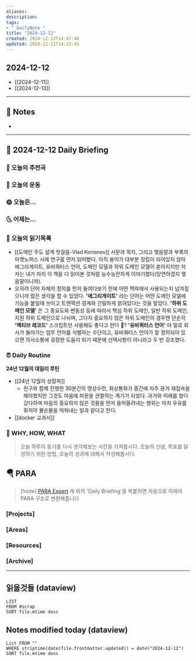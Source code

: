 ```yaml
---
aliases: 
description:
tags:
- " DailyNote "
title: "2024-12-12"
created: 2024-12-12T14:07:48
updated: 2024-12-12T14:23:45
---
```


## 2024-12-12

- [[2024-12-11]] 
- [[2024-12-13]]

---

## 📝 Notes

- 


---

## 📅 2024-12-12 Daily Briefing

### 🎵 오늘의 추천곡

### 🏃 오늘의 운동

### 🌞 오늘은...

### 🌜 어제는...

### 📖 오늘의 읽기목록

- [[도메인 주도 설계 첫걸음-Vlad Kononov]] 서문과 목차, 그리고 맺음말과 부록의 마켓노퍼스 사례 연구를 먼저 읽어봤다. 아직 용어가 대부분 정립이 되어있지 않아 애그리게이트, 유비쿼터스 언어, 도메인 모델과 하위 도메인 모델이 쏟아지지만 저자는 내가 마치 이 책을 다 읽어본 것처럼 능수능란하게 이야기했다(당연하겠지 맺음말이니까). 
- 오히려 단어 자체의 정의를 먼저 들여다보기 전에 어떤 맥락에서 사용되는지 넘겨짚으니까 많은 생각을 할 수 있었다. **'애그리게이트'** 라는 단어는 어떤 도메인 모델에 기능을 붙일때 쓰이고 트랜잭션 경계와 긴밀하게 얽혀있다는 것을 알았다. **'하위 도메인 모델'** 은 그 중요도와 변동성 등에 따라서 핵심 하위 도메인, 일반 하위 도메인, 지원 하위 도메인으로 나뉘며, 그다지 중요하지 않은 하위 도메인의 경우엔 단순히 **'액티브 레코드'** 스크립트만 사용해도 좋다고 한다 👀? **'유비쿼터스 언어'** 야 말로 회사가 돌아가는 업무 언어를 식별하는 수단이고, 유비쿼터스 언어가 잘 정의되어 있으면 의사소통에 굉장한 도움이 되기 때문에 선택사항이 아니라고 두 번 강조했다.

### ⏰ Daily Routine

**24년 12월의 데일리 루틴**

- [[24년 12월의 상칼파]]
	- 친구와 함께 진행한 30분간의 명상수련, 화상통화가 중간에 자주 끊겨 재접속을 해야했지만 그것도 마음에 파문을 관찰하는 계기가 되었다. 과거와 미래를 왔다갔다하며 마음의 중요하지 않은 것들을 먼저 들어올려내는 행위는 마치 우유를 휘저어 불순물을 띄워내는 일과 같다고 한다.
- [[docker 교과서]]

### 🚀 WHY, HOW, WHAT

> 오늘 하루의 동기를 다시 생각해보는 시간을 가져봅시다. 오늘의 신념, 목표를 달성하기 위한 방법, 오늘의 성과에 대해서 작성해봅시다.

##  🪂 PARA

> [!note] [PARA Expert](https://chatgpt.com/g/g-46Xrh4MXk-para-expert) 에 위의 'Daily Briefing'을 복붙하면 자동으로 아래의 PARA 구조로 변환해줍니다

### [Projects]

### [Areas]

### [Resources]

### [Archive]

---

## 읽을것들 (dataview)

```dataview
LIST
FROM #scrap
SORT file.mtime desc
```

## Notes modified today (dataview)

```dataview
List FROM "" 
WHERE striptime(date(file.frontmatter.updated)) = date("2024-12-12") 
SORT file.mtime desc
```
